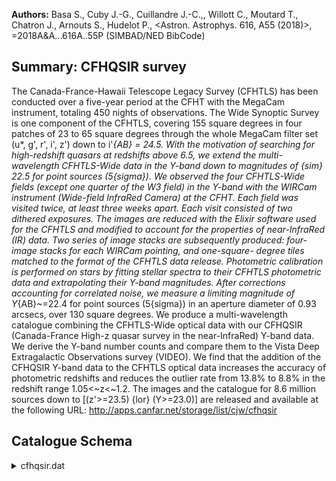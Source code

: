 **Authors:** Basa S., Cuby J.-G., Cuillandre J.-C.,, Willott C., Moutard T., Chatron J., Arnouts S., Hudelot P., <Astron. Astrophys. 616, A55 (2018)>, =2018A&A...616A..55P (SIMBAD/NED BibCode)

## Summary: CFHQSIR survey 

The Canada-France-Hawaii Telescope Legacy Survey (CFHTLS) has been conducted over a five-year period at the CFHT with the MegaCam instrument, totaling 450 nights of observations. The Wide Synoptic Survey is one component of the CFHTLS, covering 155 square degrees in four patches of 23 to 65 square degrees through the whole MegaCam filter set (u*, g', r', i', z') down to i'_{AB} = 24.5. With the motivation of searching for high-redshift quasars at redshifts above 6.5, we extend the multi-wavelength CFHTLS-Wide data in the Y-band down to magnitudes of {sim} 22.5 for point sources (5{sigma}). We observed the four CFHTLS-Wide fields (except one quarter of the W3 field) in the Y-band with the WIRCam instrument (Wide-field InfraRed Camera) at the CFHT. Each field was visited twice, at least three weeks apart. Each visit consisted of two dithered exposures. The images are reduced with the Elixir software used for the CFHTLS and modified to account for the properties of near-InfraRed (IR) data. Two series of image stacks are subsequently produced: four-image stacks for each WIRCam pointing, and one-square- degree tiles matched to the format of the CFHTLS data release. Photometric calibration is performed on stars by fitting stellar spectra to their CFHTLS photometric data and extrapolating their Y-band magnitudes. After corrections accounting for correlated noise, we measure a limiting magnitude of Y_{AB}~=22.4 for point sources (5{sigma}) in an aperture diameter of 0.93 arcsecs, over 130 square degrees. We produce a multi-wavelength catalogue combining the CFHTLS-Wide optical data with our CFHQSIR (Canada-France High-z quasar survey in the near-InfraRed) Y-band data. We derive the Y-band number counts and compare them to the Vista Deep Extragalactic Observations survey (VIDEO). We find that the addition of the CFHQSIR Y-band data to the CFHTLS optical data increases the accuracy of photometric redshifts and reduces the outlier rate from 13.8% to 8.8% in the redshift range 1.05<~z<~1.2. The images and the catalogue for 8.6 million sources down to [(z'>=23.5) {lor} (Y>=23.0)] are released and available at the following URL: http://apps.canfar.net/storage/list/cjw/cfhqsir

## Catalogue Schema

<details>
<summary>cfhqsir.dat</summary>

| Bytes   | Format   | Units            | Label       | Explanations                                                     |
|:--------|:---------|:-----------------|:------------|:-----------------------------------------------------------------|
| 1- 16   | A16      | ---              | Tile        | CFHTLS T0007 tile (tile) (5)                                     |
| 18- 27  | E10.6    | deg              | RAdeg       | Right ascension (J2000.0) (RAJ2000)                              |
| 29- 38  | E10.6    | deg              | DEdeg       | Declination (J2000.0) (DECJ2000)                                 |
| 40- 47  | F8.4     | mag              | umag        | ?=-99 CFHTLS u total magnitude (AB)                              |
| 49- 56  | E8.4     | mag              | e_umag      | ?=-99 rms uncertainty on umag (err_umag)                         |
| 58- 65  | F8.4     | mag              | gmag        | ?=-99 CFHTLS g total magnitude (AB)                              |
| 67- 74  | F8.4     | mag              | e_gmag      | ?=-99 rms uncertainty on gmag (err_gmag)                         |
| 76- 83  | F8.4     | mag              | rmag        | ?=-99 CFHTLS r total magnitude (AB)                              |
| 85- 92  | F8.4     | mag              | e_rmag      | ?=-99 rms uncertainty on rmag (err_rmag)                         |
| 94-101  | F8.4     | mag              | imag        | ?=-99 CFHTLS i total magnitude (AB)                              |
| 103-110 | F8.4     | mag              | e_imag      | ?=-99 rms uncertainty on imag (err_imag)                         |
| 112-119 | F8.4     | mag              | ymag        | ?=-99 CFHTLS y total magnitude (AB)                              |
| 121-128 | E8.4     | mag              | e_ymag      | ?=-99 rms uncertainty on zmag (err_zmag)                         |
| 130-137 | F8.4     | mag              | zmag        | ?=-99 CFHTLS y total magnitude (AB)                              |
| 139-146 | E8.4     | mag              | e_zmag      | ?=-99 rms uncertainty on zmag (err_zmag)                         |
| 148-155 | F8.4     | mag              | YWmag       | ?=-99 WIRCam Y total magnitude (AB)                              |
| 157-164 | E8.4     | mag              | e_YWmag     | ?=-99 rms uncertainty on Ywirmag                                 |
| 166-174 | E9.5     | mag              | deltamag    | Weighted mean rescaling factor                                   |
| 176-183 | F8.4     | mag              | umagISO     | ?=-99 CFHTLS u isophotal magnitude (AB)                          |
| 185-192 | E8.4     | mag              | e_umagISO   | ?=-99 rms uncertainty on MAG_ISO_u                               |
| 194-201 | F8.4     | mag              | gmagISO     | ?=-99 CFHTLS g isophotal magnitude (AB)                          |
| 203-210 | F8.4     | mag              | e_gmagISO   | ?=-99 rms uncertainty on MAG_ISO_g                               |
| 212-219 | F8.4     | mag              | rmagISO     | ?=-99 CFHTLS r isophotal magnitude (AB)                          |
| 221-228 | F8.4     | mag              | e_rmagISO   | ?=-99 rms uncertainty on MAG_ISO_r                               |
| 230-237 | F8.4     | mag              | imagISO     | ?=-99 CFHTLS i isophotal magnitude (AB)                          |
| 239-246 | F8.4     | mag              | e_imagISO   | ?=-99 rms uncertainty on MAG_ISO_i                               |
| 248-255 | F8.4     | mag              | ymagISO     | ?=-99 CFHTLS y isophotal magnitude (AB)                          |
| 257-264 | E8.4     | mag              | e_ymagISO   | ?=-99 rms uncertainty on MAG_ISO_y                               |
| 266-273 | F8.4     | mag              | zmagISO     | ?=-99 CFHTLS z isophotal magnitude (AB)                          |
| 275-282 | E8.4     | mag              | e_zmagISO   | ?=-99 rms uncertainty on MAG_ISO_z (AB)                          |
| 284-291 | F8.4     | mag              | umagAUTO    | ?=-99 CFHTLS u Kron-like elliptical                              |
| 293-300 | E8.4     | mag              | e_umagAUTO  | ?=-99 rms uncertainty on MAG_AUTO_u                              |
| 302-309 | F8.4     | mag              | gmagAUTO    | ?=-99 CFHTLS g Kron-like elliptical                              |
| 311-318 | E8.4     | mag              | e_gmagAUTO  | ?=-99 rms uncertainty on MAG_AUTO_g                              |
| 320-327 | F8.4     | mag              | rmagAUTO    | ?=-99 CFHTLS r Kron-like elliptical                              |
| 329-336 | E8.4     | mag              | e_rmagAUTO  | ?=-99 rms uncertainty on MAG_AUTO_r                              |
| 338-345 | F8.4     | mag              | imagAUTO    | ?=-99 CFHTLS i Kron-like elliptical                              |
| 347-354 | E8.4     | mag              | e_imagAUTO  | ?=-99 rms uncertainty on MAG_AUTO_i                              |
| 356-363 | F8.4     | mag              | ymagAUTO    | ?=-99 CFHTLS y Kron-like elliptical                              |
| 365-372 | E8.4     | mag              | e_ymagAUTO  | ?=-99 rms uncertainty on MAG_AUTO_y                              |
| 374-381 | F8.4     | mag              | zmagAUTO    | ?=-99 CFHTLS z Kron-like elliptical                              |
| 383-390 | E8.4     | mag              | e_zmagAUTO  | ?=-99 rms uncertainty on MAG_AUTO_z                              |
| 392-399 | F8.4     | mag              | umagAPER    | ?=-99 CFHTLS u circular aperture                                 |
| 401-408 | E8.4     | mag              | e_umagAPER  | ?=-99 rms uncertainty on MAG_APER_u                              |
| 410-417 | F8.4     | mag              | gmagAPER    | ?=-99 CFHTLS g circular aperture                                 |
| 419-426 | E8.4     | mag              | e_gmagAPER  | ?=-99 rms uncertainty on MAG_APER_g                              |
| 428-435 | F8.4     | mag              | rmagAPER    | ?=-99 CFHTLS r circular aperture                                 |
| 437-444 | E8.4     | mag              | e_rmagAPER  | ?=-99 rms uncertainty on MAG_APER_r                              |
| 446-453 | F8.4     | mag              | imagAPER    | ?=-99 CFHTLS i circular aperture                                 |
| 455-462 | E8.4     | mag              | e_imagAPER  | ?=-99 rms uncertainty on MAG_APER_i                              |
| 464-471 | F8.4     | mag              | ymagAPER    | ?=-99 CFHTLS y circular aperture                                 |
| 473-480 | E8.4     | mag              | e_ymagAPER  | ?=-99 rms uncertainty on MAG_APER_y                              |
| 482-489 | F8.4     | mag              | zmagAPER    | ?=-99 CFHTLS z circular aperture                                 |
| 491-498 | E8.4     | mag              | e_zmagAPER  | ?=-99 rms uncertainty on MAG_APER_z                              |
| 500-504 | F5.3     | mag              | E(B-V)      | CFHTLS E(B-V) extinction (EB_V) (4)                              |
| 506-513 | F8.4     | mag              | YWmagISO    | ?=-99 WIRCam Y isophotal magnitude (AB)                          |
| 515-522 | E8.4     | mag              | e_YWmagISO  | ?=-99 rms uncertainty on MAG_APER_z                              |
| 524-531 | F8.4     | mag              | YWmagAPER   | ?=-99 WIRCam Y isophotal magnitude (AB)                          |
| 533-540 | E8.4     | mag              | e_YWmagAPER | ?=-99 WIRCam Y circular aperture                                 |
| 542-549 | F8.4     | mag              | YWmagAUTO   | ?=-99 WIRCam Y Kron-like elliptical                              |
| 551-558 | E8.4     | mag              | e_YWmagAUTO | ?=-99 rms uncertainty on MAG_AUTO_Ywir                           |
| 560-565 | I6       | pix+2            | AreaY       | Isophotal area above analysis threshold                          |
| 567-572 | I6       | pix+2            | AreaFY      | Isophotal area (filtered) above analysis                         |
| 574-581 | F8.2     | pix              | Xpos        | Object position along the x-axis                                 |
| 583-590 | F8.2     | pix              | Ypos        | Object position along the y-axis                                 |
| 592-603 | E12.10   | deg              | AaxisY      | Profile RMS along major axis                                     |
| 605-616 | E12.10   | deg              | BaxisY      | ? Profile RMS along minor axis                                   |
| 618-622 | F5.1     | deg              | thetaY      | Position angle (THETA_WORLD_Ywir) (2)                            |
| 624-629 | F6.3     | mag/arcsec+2     | muMaxY      | Peak Surface brightness above background                         |
| 631-633 | I3       | ---              | FlagsY      | Extraction flags (FLAGS_Ywir)                                    |
| 635-641 | F7.2     | pix              | FWHMImgY    | FWHM assuming a gaussian core                                    |
| 643-646 | F4.2     | ---              | ClassStarY  | Star/Galaxy classifier output                                    |
| 10      | pixels   | diameter.        | Note        | (4): E(B-V) extinction from Schlegelet al. (1998ApJ...500..525S) |
| 1       | field,   | W1_022929-070000 | and         | W1_023319-07000.                                                 |
| 2       | at       | CFHT.            | Not         | to be                                                            |
| 0       | =        | extended         | /           | galaxy / non-star                                                |
| 1       | =        | point-like       | source      | / star                                                           |

**Note**: All magnitudes are given in th AB system.
Note (2): The subscript "Ywir" refers to measurements performed on the
 WIRCam Y-band images.
Note (3): All aperture magnitude (MAG_APE) are given for an aperture
 of 10 pixels diameter.
Note (4): E(B-V) extinction from Schlegelet al. (1998ApJ...500..525S)
Note (5): Due to a miss-matchingbetween he CFHTLS catalogues,
 two CFHTLS tiles are missing in the W1 field,
 W1_022929-070000 and W1_023319-07000.
Note (6): the subscript "y" in the label of the magnitudes
 is the Terapix designation for the emplacement MegaCam
 i-band filter, also known as i2 at CFHT. Not to be
 confused with the subscript "Ywir" which refers to
 the WIRCam Y-band at CFHT.
Note (7): Star/Galaxy flag as follows:
  0 = extended / galaxy / non-star
  1 = point-like source / star

</details>
